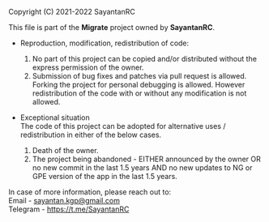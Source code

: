 Copyright (C) 2021-2022 SayantanRC

This file is part of the <b>Migrate</b> project owned by <b>SayantanRC</b>.

- Reproduction, modification, redistribution of code:  
  1. No part of this project can be copied and/or distributed without the express
permission of the owner.  
  2. Submission of bug fixes and patches via pull request is allowed. Forking the project for personal debugging is allowed. However redistribution of the code with or without any modification is not allowed.  

- Exceptional situation  
The code of this project can be adopted for alternative uses / redistribution in either of the below cases.  
  1. Death of the owner.  
  2. The project being abandoned - EITHER announced by the owner OR no new commit in the last 1.5 years AND no new updates to NG or GPE version of the app in the last 1.5 years.  

In case of more information, please reach out to:  
Email - sayantan.kgp@gmail.com  
Telegram - https://t.me/SayantanRC  
